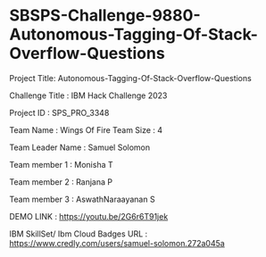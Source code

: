 # SBSPS-Challenge-9880-Autonomous-Tagging-Of-Stack-Overflow-Questions
Project Title: Autonomous-Tagging-Of-Stack-Overflow-Questions

Challenge Title : IBM Hack Challenge 2023

Project ID : SPS_PRO_3348

Team Name : Wings Of Fire
Team Size : 4

Team Leader Name : Samuel Solomon

Team member 1 : Monisha T

Team member 2 : Ranjana P

Team member 3 : AswathNaraayanan S

DEMO LINK : https://youtu.be/2G6r6T91jek

IBM SkillSet/ Ibm Cloud Badges URL : 
https://www.credly.com/users/samuel-solomon.272a045a